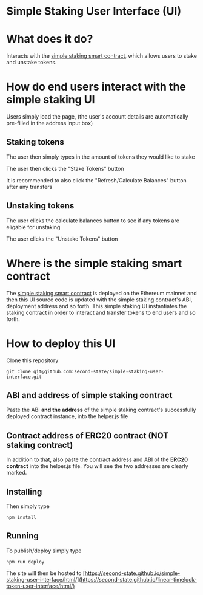 # Simple Staking User Interface (UI)

# What does it do?

Interacts with the [simple staking smart contract](https://github.com/second-state/simple-staking-smart-contract), which allows users to stake and unstake tokens.

# How do end users interact with the simple staking UI

Users simply load the page, (the user's account details are automatically pre-filled in the address input box)

## Staking tokens

The user then simply types in the amount of tokens they would like to stake

The user then clicks the "Stake Tokens" button  

It is recommended to also click the "Refresh/Calculate Balances" button after any transfers

## Unstaking tokens

The user clicks the calculate balances button to see if any tokens are eligable for unstaking

The user clicks the "Unstake Tokens" button

# Where is the simple staking smart contract

The [simple staking smart contract](https://github.com/second-state/simple-staking-smart-contract) is deployed on the Ethereum mainnet and then this UI source code is updated with the simple staking contract's ABI, deployment address and so forth. This simple staking UI instantiates the staking contract in order to interact and transfer tokens to end users and so forth.

# How to deploy this UI

Clone this repository

```
git clone git@github.com:second-state/simple-staking-user-interface.git
```

## ABI and address of simple staking contract

Paste the ABI **and the address** of the simple staking contract's successfully deployed contract instance, into the helper.js file

## Contract address of ERC20 contract (NOT staking contract)

In addition to that, also paste the contract address and ABI of the **ERC20 contract** into the helper.js file. You will see the two addresses are clearly marked.

## Installing

Then simply type

```
npm install
```

## Running

To publish/deploy simply type

```
npm run deploy
```

The site will then be hosted to [https://second-state.github.io/simple-staking-user-interface/html/](https://second-state.github.io/linear-timelock-token-user-interface/html/)
